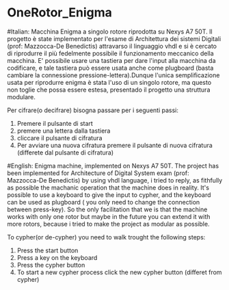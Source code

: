 # OneRotor_Enigma
#Italian: 
Macchina Enigma a singolo rotore riprodotta su Nexys A7 50T.
Il progetto è state implementato per l'esame di Architettura dei sistemi Digitali (prof: Mazzocca-De Benedictis) attravarso il linguaggio vhdl e si è cercato di riprodurre il più fedelmente possibile il funzionamento meccanico della macchina.
E' possibile usare una tastiera per dare l'input alla macchina da codificare, e tale tastiera può essere usata anche come plugboard (basta cambiare la connessione pressione-lettera).Dunque l'unica semplificazione usata per riprodurre enigma è stata l'uso di un singolo rotore, ma questo non toglie che possa essere estesa, presentado il progetto una struttura modulare.

Per cifrare(o decifrare) bisogna passare per i seguenti passi: 

1) Premere il pulsante di start 
2) premere una lettera dalla tastiera
3) cliccare il pulsante di cifratura 
4) Per avviare una nuova cifratura premere il pulsante di nuova cifratura (differete dal pulsante di cifratura)

#English: 
Enigma machine, implemented on Nexys A7 50T.
The project has been implemented for Architecture of Digital System exam (prof: Mazzocca-De Benedictis) by using vhdl language, i tried to reply, as fithfully as possible the machanic operation that the machine does in reality. 
It's possible to use a keyboard to give the input to cypher, and the keyboard can be used as plugboard ( you only need to change the connection between press-key). So the only facilitation that we is that the machine works with only one rotor but maybe in the future you can extend it with more rotors, because i tried to make the project as modular as possible.

To cypher(or de-cypher) you need to walk trought the following steps: 

1) Press the start button
2) Press a key on the keyboard
3) Press the cypher button
4) To start a new cypher process click the new cypher button (differet from cypher)
